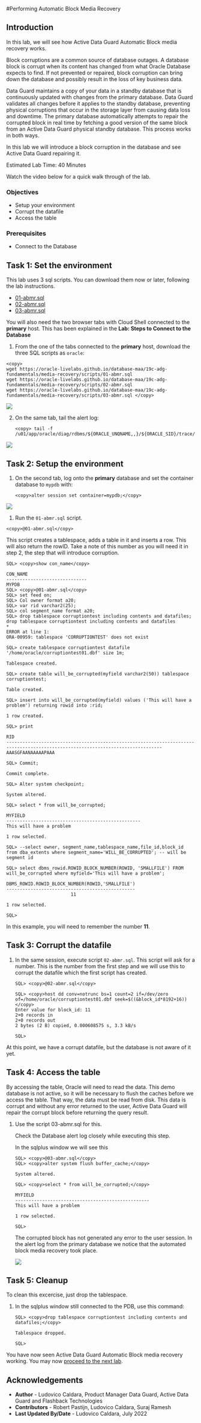 #Performing Automatic Block Media Recovery

## Introduction
In this lab, we will see how Active Data Guard Automatic Block media recovery works.

[](youtube:WFoTNPgKll4)

Block corruptions are a common source of database outages. A database block is
corrupt when its content has changed from what Oracle Database expects to find. If
not prevented or repaired, block corruption can bring down the database and possibly
result in the loss of key business data.

Data Guard maintains a copy of your data in a standby database that is continuously updated with changes from the primary database. Data Guard validates all changes before it applies to the standby database, preventing physical corruptions that occur in the storage layer from causing data loss and downtime. The primary database automatically attempts to repair the corrupted block in real time by fetching a good version of the same block from an Active Data Guard physical standby database. This process works in both ways.

In this lab we will introduce a block corruption in the database and see Active Data Guard repairing it.

Estimated Lab Time: 40 Minutes

Watch the video below for a quick walk through of the lab.

[](youtube:05IR37v7kg8)

### Objectives
- Setup your environment
- Corrupt the datafile
- Access the table

### Prerequisites
- Connect to the Database


## Task 1: Set the environment

This lab uses 3 sql scripts. You can download them now or later, following the lab instructions.

* [01-abmr.sql](./scripts/01-abmr.sql)
* [02-abmr.sql](./scripts/02-abmr.sql)
* [03-abmr.sql](./scripts/03-abmr.sql)

You will also need the two browser tabs with Cloud Shell connected to the **primary** host. This has been explained in the **Lab: Steps to Connect to the Database**

1. From the one of the tabs connected to the **primary** host, download the three SQL scripts as `oracle`:
  ````
  <copy>
  wget https://oracle-livelabs.github.io/database-maa/19c-adg-fundamentals/media-recovery/scripts/01-abmr.sql
  wget https://oracle-livelabs.github.io/database-maa/19c-adg-fundamentals/media-recovery/scripts/02-abmr.sql
  wget https://oracle-livelabs.github.io/database-maa/19c-adg-fundamentals/media-recovery/scripts/03-abmr.sql </copy>
  ````

  ![](./images/abmr-wget.png)  

2. On the same tab, tail the alert log:

    ````
    <copy> tail -f  /u01/app/oracle/diag/rdbms/${ORACLE_UNQNAME,,}/${ORACLE_SID}/trace/alert_${ORACLE_SID}.log</copy>
    ````
  ![](./images/abmr-alert-primary.png)  

## Task 2: Setup the environment

1. On the second tab, log onto the **primary** database and set the container database to `mypdb` with:

    ````
    <copy>alter session set container=mypdb;</copy>
    ````
  ![](./images/abmr-connect-primary.png)  


1. Run the `01-abmr.sql` script.
  ````
  <copy>@01-abmr.sql</copy>
  ````
  This script creates a tablespace, adds a table in it and inserts a row. This will also return the rowID. Take a note of this number as you will need it in step 2, the step that will introduce corruption.

  ````
  SQL> <copy>show con_name</copy>

  CON_NAME
  ------------------------------
  MYPDB
  SQL> <copy>@01-abmr.sql</copy>
  SQL> set feed on;
  SQL> Col owner format a20;
  SQL> var rid varchar2(25);
  SQL> col segment_name format a20;
  SQL> drop tablespace corruptiontest including contents and datafiles;
  drop tablespace corruptiontest including contents and datafiles
  *
  ERROR at line 1:
  ORA-00959: tablespace 'CORRUPTIONTEST' does not exist

  SQL> create tablespace corruptiontest datafile '/home/oracle/corruptiontest01.dbf' size 1m;

  Tablespace created.

  SQL> create table will_be_corrupted(myfield varchar2(50)) tablespace corruptiontest;

  Table created.

  SQL> insert into will_be_corrupted(myfield) values ('This will have a problem') returning rowid into :rid;

  1 row created.

  SQL> print

  RID
  --------------------------------------------------------------------------------------------------------------------------------
  AAASGFAANAAAAAPAAA

  SQL> Commit;

  Commit complete.

  SQL> Alter system checkpoint;

  System altered.

  SQL> select * from will_be_corrupted;

  MYFIELD
  --------------------------------------------------
  This will have a problem

  1 row selected.

  SQL> --select owner, segment_name,tablespace_name,file_id,block_id from dba_extents where segment_name='WILL_BE_CORRUPTED'; -- will be segment id

  SQL> select dbms_rowid.ROWID_BLOCK_NUMBER(ROWID, 'SMALLFILE') FROM will_be_corrupted where myfield='This will have a problem';

  DBMS_ROWID.ROWID_BLOCK_NUMBER(ROWID,'SMALLFILE')
  ------------------------------------------------
                          11

  1 row selected.

  SQL>
  ````

In this example, you will need to remember the number **11**.

## Task 3: Corrupt the datafile
1. In the same session, execute script `02-abmr.sql`.
    This script will ask for a number. This is the number from the first step and we will use this to corrupt the datafile which the first script has created.

    ````
    SQL> <copy>@02-abmr.sql</copy>
    ````
    ````
    SQL> <copy>host dd conv=notrunc bs=1 count=2 if=/dev/zero of=/home/oracle/corruptiontest01.dbf seek=$((&block_id*8192+16))</copy>
    Enter value for block_id: 11
    2+0 records in
    2+0 records out
    2 bytes (2 B) copied, 0.000608575 s, 3.3 kB/s

    SQL>
    ````

At this point, we have a corrupt datafile, but the database is not aware of it yet.


## Task 4: Access the table

By accessing the table, Oracle will need to read the data. This demo database is not active, so it will be necessary to flush the caches before we access the table. That way, the data must be read from disk. This data is corrupt and without any error returned to the user, Active Data Guard will repair the corrupt block before returning the query result.

1. Use the script 03-abmr.sql for this.

    Check the Database alert log closely while executing this step.

    In the sqlplus window we will see this

    ````
    SQL> <copy>@03-abmr.sql</copy>
    SQL> <copy>alter system flush buffer_cache;</copy>

    System altered.

    SQL> <copy>select * from will_be_corrupted;</copy>

    MYFIELD
    --------------------------------------------------
    This will have a problem

    1 row selected.

    SQL>
    ````

    The corrupted block has not generated any error to the user session. In the alert log from the primary database we notice that the automated block media recovery took place.

    ![](./images/abmr-alert-recovery.png)  

## Task 5: Cleanup

To clean this excercise, just drop the tablespace.
1. In the sqlplus window still connected to the PDB, use this command:

    ````
    SQL> <copy>drop tablespace corruptiontest including contents and datafiles;</copy>

    Tablespace dropped.

    SQL>
    ````

You have now seen Active Data Guard Automatic Block media recovery working. You may now [proceed to the next lab](#next).


## Acknowledgements

- **Author** - Ludovico Caldara, Product Manager Data Guard, Active Data Guard and Flashback Technologies
- **Contributors** - Robert Pastijn, Ludovico Caldara, Suraj Ramesh
- **Last Updated By/Date** -  Ludovico Caldara, July 2022
